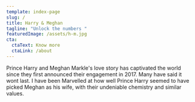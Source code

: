 ```yaml
---
template: index-page
slug: /
title: Harry & Meghan
tagline: "Unlock the numbers "
featuredImage: /assets/h-m.jpg
cta:
  ctaText: Know more
  ctaLink: /about
---
```


Prince Harry and Meghan Markle's love story has captivated the world since they first announced their engagement in 2017. Many have said it wont last. I have been Marvelled at how well Prince Harry seemed to have picked Meghan as his wife, with their undeniable chemistry and similar values.